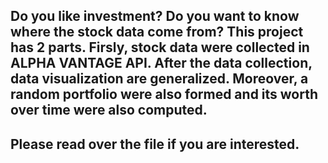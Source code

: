 ## Do you like investment? Do you want to know where the stock data come from? This project has 2 parts. Firsly, stock data were collected in ALPHA VANTAGE API. After the data collection, data visualization are generalized. Moreover, a random portfolio were also formed and its worth over time were also computed.

## Please read over the file if you are interested.
